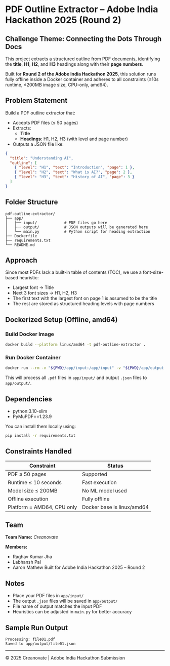 #  PDF Outline Extractor – Adobe India Hackathon 2025 (Round 2)

##  Challenge Theme: Connecting the Dots Through Docs

This project extracts a structured outline from PDF documents, identifying the **title**, **H1**, **H2**, and **H3** headings along with their **page numbers**.

Built for **Round 2 of the Adobe India Hackathon 2025**, this solution runs fully offline inside a Docker container and adheres to all constraints (≤10s runtime, ≤200MB image size, CPU-only, amd64).

##  Problem Statement

Build a PDF outline extractor that:
- Accepts PDF files (≤ 50 pages)
- Extracts:
  - **Title**
  - **Headings**: H1, H2, H3 (with level and page number)
- Outputs a JSON file like:

```json
{
  "title": "Understanding AI",
  "outline": [
    { "level": "H1", "text": "Introduction", "page": 1 },
    { "level": "H2", "text": "What is AI?", "page": 2 },
    { "level": "H3", "text": "History of AI", "page": 3 }
  ]
}
```

##  Folder Structure

```
pdf-outline-extractor/
├── app/
│   ├── input/            # PDF files go here
│   ├── output/           # JSON outputs will be generated here
│   └── main.py           # Python script for heading extraction
├── Dockerfile
├── requirements.txt
└── README.md
```

##  Approach

Since most PDFs lack a built-in table of contents (TOC), we use a font-size-based heuristic:

- Largest font → Title
- Next 3 font sizes → H1, H2, H3
- The first text with the largest font on page 1 is assumed to be the title
- The rest are stored as structured heading levels with page numbers

##  Dockerized Setup (Offline, amd64)

###  Build Docker Image

```bash
docker build --platform linux/amd64 -t pdf-outline-extractor .
```

###  Run Docker Container

```bash
docker run --rm -v "${PWD}/app/input:/app/input" -v "${PWD}/app/output:/app/output" --network none pdf-outline-extractor
```

This will process all `.pdf` files in `app/input/` and output `.json` files to `app/output/`.

##  Dependencies

- python:3.10-slim
- PyMuPDF==1.23.9

You can install them locally using:

```bash
pip install -r requirements.txt
```

##  Constraints Handled

| Constraint                 | Status                      |
|----------------------------|-----------------------------|
| PDF ≤ 50 pages             |  Supported                  |
| Runtime ≤ 10 seconds       |  Fast execution             |
| Model size ≤ 200MB         |  No ML model used           |
| Offline execution          |  Fully offline              |
| Platform = AMD64, CPU only |  Docker base is linux/amd64 |


##  Team

**Team Name:** _Creanovate_

**Members:**
- Raghav Kumar Jha  
- Labhansh Pal  
- Aaron Mathew
Built for Adobe India Hackathon 2025 – Round 2

##  Notes

- Place your PDF files in `app/input/`
- The output `.json` files will be saved in `app/output/`
- File name of output matches the input PDF
- Heuristics can be adjusted in `main.py` for better accuracy

##  Sample Run Output

```
Processing: file01.pdf
Saved to app/output/file01.json
```

---
© 2025 Creanovate | Adobe India Hackathon Submission
